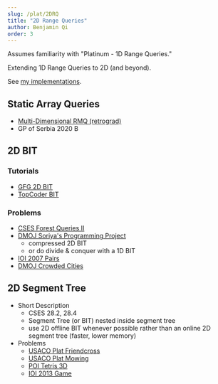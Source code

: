 ```yaml
---
slug: /plat/2DRQ
title: "2D Range Queries"
author: Benjamin Qi
order: 3
---
```


Assumes familiarity with "Platinum - 1D Range Queries." 

Extending 1D Range Queries to 2D (and beyond).

<!-- END DESCRIPTION -->

See [my implementations](https://github.com/bqi343/USACO/tree/master/Implementations/content/data-structures/2D%20Range%20Queries%20(15.2)).

## Static Array Queries

 - [Multi-Dimensional RMQ (retrograd)](https://codeforces.com/blog/entry/53810)
 - GP of Serbia 2020 B

## 2D BIT

### Tutorials

 - [GFG 2D BIT](https://www.geeksforgeeks.org/two-dimensional-binary-indexed-tree-or-fenwick-tree/)
 - [TopCoder BIT](https://www.topcoder.com/community/competitive-programming/tutorials/binary-indexed-trees/)

### Problems

 - [CSES Forest Queries II](https://cses.fi/problemset/task/1739)
 - [DMOJ Soriya's Programming Project](https://dmoj.ca/problem/dmopc19c7p5)
   - compressed 2D BIT
   - or do divide & conquer with a 1D BIT
 - [IOI 2007 Pairs](https://wcipeg.com/problem/ioi0722)
 - [DMOJ Crowded Cities](https://dmoj.ca/problem/bfs17p6)

## 2D Segment Tree

 - Short Description
   - CSES 28.2, 28.4
   - Segment Tree (or BIT) nested inside segment tree
   - use 2D offline BIT whenever possible rather than an online 2D segment tree (faster, lower memory)
 - Problems
   - [USACO Plat Friendcross](http://www.usaco.org/index.php?page=viewproblem2&cpid=722)
   - [USACO Plat Mowing](http://www.usaco.org/index.php?page=viewproblem2&cpid=601)
   - [POI Tetris 3D](https://szkopul.edu.pl/problemset/problem/OQjANSOOD_-c38gh8p6g3Gxp/site/?key=statement)
   - [IOI 2013 Game](http://wcipeg.com/problem/ioi1323)